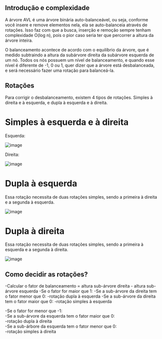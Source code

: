 ## Introdução e complexidade
A árvore AVL é uma árvore binária auto-balanceável, ou seja, conforme você insere e remove elementos nela, ela se auto-balanceia através de rotações. Isso faz 
com que a busca, inserção e remoção sempre tenham complexidade O(log n), pois o pior caso seria ter que percorrer a altura da árvore inteira.

O balanceamento acontece de acordo com o equilíbrio da árvore, que é medido subtraindo a altura da subárvore direita da subárvore esquerda de um nó. Todos 
os nós possuem um nível de balanceamento, e quando esse nível é diferente de -1, 0 ou 1, quer dizer que a árvore está desbalanceada, e será necessário fazer
uma rotação para balanceá-la.

## Rotações
Para corrigir o desbalanceamento, existem 4 tipos de rotações. Simples à direita e à esquerda, e dupla à esquerda e à direita.

# Simples à esquerda e à direita
Esquerda:

![image](https://user-images.githubusercontent.com/79621478/217350068-38e66a76-8c5d-4952-a8e4-a15a6c53dc76.png)

Direita:

![image](https://user-images.githubusercontent.com/79621478/217350630-ff9b667c-bb0b-43d7-8769-d7541249a55a.png)

# Dupla à esquerda
Essa rotação necessita de duas rotações simples, sendo a primeira à direita e a segunda à esquerda.

![image](https://user-images.githubusercontent.com/79621478/217351638-e29b8f7d-5879-451a-973f-ed3133740685.png)

# Dupla à direita
Essa rotação necessita de duas rotações simples, sendo a primeira à esquerda e a segunda à direita.

![image](https://user-images.githubusercontent.com/79621478/217352756-d250ce19-aed3-42f0-8277-bfe2263e2231.png)

## Como decidir as rotações?
-Calcular o fator de balanceamento = altura sub-árvore direita - altura sub-árvore esquerda
-Se o fator for maior que 1:
  -Se a sub-árvore da direita tem o fator menor que 0:
    -rotação dupla à esquerda
  -Se a sub-árvore da direita tem o fator maior que 0:
    -rotação simples à esquerda

-Se o fator for menor que -1:  
  -Se a sub-árvore da esquerda tem o fator maior que 0:    
    -rotação dupla à direita  
  -Se a sub-árbore da esquerda tem o fator menor que 0:    
    -rotação simples à direita
